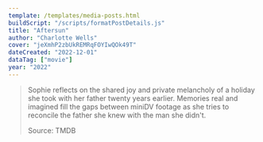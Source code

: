 ```yaml
---
template: /templates/media-posts.html
buildScript: "/scripts/formatPostDetails.js"
title: "Aftersun"
author: "Charlotte Wells"
cover: "jeXmhP2zbUkREMRqFOYIwQOk49T"
dateCreated: "2022-12-01"
dataTag: ["movie"]
year: "2022"
---
```


> Sophie reflects on the shared joy and private melancholy of a holiday she took with her father twenty years earlier. Memories real and imagined fill the gaps between miniDV footage as she tries to reconcile the father she knew with the man she didn't.
>
> Source: TMDB
